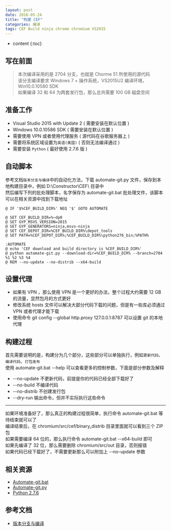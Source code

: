 ```yaml
---
layout: post
date: 2016-05-24
title: "构建 CEF"
categories: 编译
tags: CEF Build ninja chrome chromium VS2015
---
```


* content
{:toc}

## 写在前面
> 本次编译采用的是 2704 分支，也就是 Chorme 51 所使用的源代码  
> 该分支编译要求 Windows 7 + 操作系统，VS2015U2 编译环境， Win10.0.10580 SDK    
> 如果编译 32 和 64 为两套发行包，那么总共需要 100 GB 磁盘空间  

## 准备工作
* Visual Studio 2015 with Update 2 ( 需要安装在默认位置 )  
* Windows 10.0.10586 SDK  ( 需要安装在默认位置 ) 
* 需要使用 VPN 或者使用代理服务 ( 源代码在谷歌服务器上 ) 
* 需要将系统区域设置为`英语(美国)` ( 否则无法编译通过 )
* 需要安装 `Python` ( 最好使用 2.7.6 版 )

## 自动脚本
参考文档`版本分支与编译`中的自动化方法，下载 automate-git.py 文件，保存到本地构建目录中，例如 D:\Constructor\CEF\ 目录中  
然后编写下列的批处理脚本，名字保存为 automate-git.bat 批处理文件，该脚本可以在相关资源中找到下载地址  
```Batch
@ IF '$%CEF_BUILD_DIR%' NEQ '$' GOTO AUTOMATE

@ SET CEF_BUILD_DIR=%~dp0
@ SET GYP_MSVS_VERSION=2015
@ SET GYP_GENERATORS=ninja,msvs-ninja
@ SET CEF_DEPOT_DIR=%CEF_BUILD_DIR%\depot_tools
@ SET PATH=%CEF_DEPOT_DIR%;%CEF_BUILD_DIR%\python276_bin;%PATH%

:AUTOMATE
@ echo 'CEF download and build directory is %CEF_BUILD_DIR%'
@ python automate-git.py --download-dir=%CEF_BUILD_DIR% --branch=2704 %1 %2 %3 %4
@ REM --no-update --no-distrib --x64-build
```

## 设置代理
* 如果有 VPN ，那么使用 VPN 是一个更好的办法，整个过程大约需要 12 GB 的流量，显然包月的方式更好  
* 修改系统 hosts 文件可以解决大部分代码下载的问题，但是有一些库必须通过 VPN 或者代理才能下载  
* 使用命令 git config --global http.proxy 127.0.0.1:8787 可以设置 git 的本地代理  

## 构建过程 
首先需要说明的是，构建分为几个部分，这些部分可以单独执行，例如`更新代码`、`编译代码`、`打包发布`  
使用 automate-git.bat --help 可以查看更多的控制参数，下面是部分参数及解释  
* --no-update 不更新代码，前提是你的代码已经全部下载好了  
* --no-build 不编译代码  
* --no-distrib 不创建发行包  
* --dry-run 输出命令，但并不实际执行这些命令  
--------------------------------------------------------------------------------  
如果环境准备好了，那么真正的构建过程很简单，执行命令 automate-git.bat 等待结束就可以了  
编译结束后，在 chromium/src/cef/binary_distrib 目录里面就可以看到三个 ZIP 包  
如果需要编译 64 位的，那么执行命令 automate-git.bat --x64-build 即可  
如果先编译了 32 位，那么需要删除 chromium/src/out 目录，否则报错  
如果代码已经下载好了，不需要更新那么可以附加上 --no-update 参数  

## 相关资源
* [Automate-git.bat](https://github.com/wonkerr/wonkerr.github.io/raw/master/static/res/automate-git.bat)
* [Automate-git.py](https://bitbucket.org/chromiumembedded/cef/raw/master/tools/automate/automate-git.py)
* [Python 2.7.6](https://storage.googleapis.com/chrome-infra/python276_bin.zip) 

## 参考文档
* [版本分支与编译](https://bitbucket.org/chromiumembedded/cef/wiki/BranchesAndBuilding)

